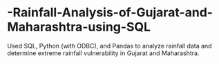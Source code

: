 # -Rainfall-Analysis-of-Gujarat-and-Maharashtra-using-SQL
Used SQL, Python (with ODBC), and Pandas to analyze rainfall data and determine extreme rainfall vulnerability in Gujarat and Maharashtra.
